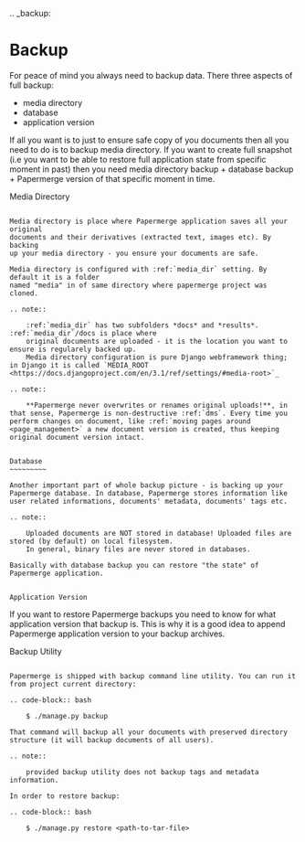 .. _backup:

Backup
=======

For peace of mind you always need to backup data. There three aspects of full backup:

* media directory
* database
* application version

If all you want is to just to ensure safe copy of you documents then all you need to
do is to backup media directory.
If you want to create full snapshot (i.e you want to be able to restore full application state from specific moment in past) then you need media directory backup + database backup + Papermerge version
of that specific moment in time.

Media Directory
~~~~~~~~~~~~~~~~

Media directory is place where Papermerge application saves all your original
documents and their derivatives (extracted text, images etc). By backing
up your media directory - you ensure your documents are safe.  

Media directory is configured with :ref:`media_dir` setting. By default it is a folder
named "media" in of same directory where papermerge project was cloned.

.. note::
    
    :ref:`media_dir` has two subfolders *docs* and *results*. :ref:`media_dir`/docs is place where
    original documents are uploaded - it is the location you want to ensure is regularely backed up.
    Media directory configuration is pure Django webframework thing; in Django it is called `MEDIA_ROOT <https://docs.djangoproject.com/en/3.1/ref/settings/#media-root>`_

.. note::

    **Papermerge never overwrites or renames original uploads!**, in that sense, Papermerge is non-destructive :ref:`dms`. Every time you perform changes on document, like :ref:`moving pages around <page_management>` a new document version is created, thus keeping original document version intact.


Database 
~~~~~~~~~

Another important part of whole backup picture - is backing up your Papermerge database. In database, Papermerge stores information like user related informations, documents' metadata, documents' tags etc.

.. note::

    Uploaded documents are NOT stored in database! Uploaded files are stored (by default) on local filesystem.
    In general, binary files are never stored in databases.

Basically with database backup you can restore "the state" of Papermerge application.


Application Version
~~~~~~~~~~~~~~~~~~~~

If you want to restore Papermerge backups you need to know for what
application version that backup is. This is why it is a good idea to append
Papermerge application version to your backup archives.


Backup Utility
~~~~~~~~~~~~~~~

Papermerge is shipped with backup command line utility. You can run it from project current directory:

.. code-block:: bash

    $ ./manage.py backup

That command will backup all your documents with preserved directory structure (it will backup documents of all users).

.. note::

    provided backup utility does not backup tags and metadata information.

In order to restore backup:

.. code-block:: bash

    $ ./manage.py restore <path-to-tar-file>
